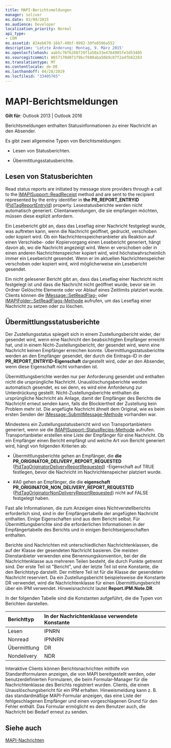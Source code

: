 ```yaml
---
title: MAPI-Berichtsmeldungen
manager: soliver
ms.date: 03/09/2015
ms.audience: Developer
localization_priority: Normal
api_type:
- COM
ms.assetid: 824eb670-16b7-49bf-9992-39fe0586a552
description: 'Letzte Änderung: Montag, 9. März 2015'
ms.openlocfilehash: aab5c76fb268729f1a50a33e4764905fe3d53405
ms.sourcegitcommit: 8657170d071f9bcf680aba50b9c07f2a4fb82283
ms.translationtype: MT
ms.contentlocale: de-DE
ms.lasthandoff: 04/28/2019
ms.locfileid: "33405765"
---
```

# <a name="mapi-report-messages"></a>MAPI-Berichtsmeldungen

  
  
**Gilt für**: Outlook 2013 | Outlook 2016 
  
Berichtsmeldungen enthalten Statusinformationen zu einer Nachricht an den Absender.
  
Es gibt zwei allgemeine Typen von Berichtsmeldungen:
  
- Lesen von Statusberichten.
    
- Übermittlungsstatusberichte.
    
## <a name="read-status-reports"></a>Lesen von Statusberichten

Read status reports are initiated by message store providers through a call to the [IMAPISupport::ReadReceipt](imapisupport-readreceipt.md) method and are sent to the recipient represented by the entry identifier in **the PR_REPORT_ENTRYID** ([PidTagReportEntryId](pidtagreportentryid-canonical-property.md)) property. Lesestatusberichte werden nicht automatisch generiert. Clientanwendungen, die sie empfangen möchten, müssen diese explizit anfordern.
  
Ein Lesebericht gibt an, dass das Leseflag einer Nachricht festgelegt wurde, was auftreten kann, wenn die Nachricht geöffnet, gedruckt, verschoben oder kopiert wird. Ob ein Nachrichtenspeicheranbieter als Reaktion auf einen Verschiebe- oder Kopiervorgang einen Lesebericht generiert, hängt davon ab, wo die Nachricht angezeigt wird. Wenn er verschoben oder in einen anderen Nachrichtenspeicher kopiert wird, wird höchstwahrscheinlich immer ein Lesebericht gesendet. Wenn er im aktuellen Nachrichtenspeicher verschoben oder kopiert wird, wird möglicherweise ein Lesebericht gesendet. 
  
Ein nicht gelesener Bericht gibt an, dass das Leseflag einer Nachricht nicht festgelegt ist und dass die Nachricht nicht geöffnet wurde, bevor sie im Ordner Gelöschte Elemente oder vor Ablauf eines Zeitlimits platziert wurde. Clients können die [IMessage::SetReadFlag-](imessage-setreadflag.md) oder [IMAPIFolder::SetReadFlags-Methode](imapifolder-setreadflags.md) aufrufen, um das Leseflag einer Nachricht zu setzen oder zu löschen. 
  
## <a name="delivery-status-reports"></a>Übermittlungsstatusberichte

Der Zustellungsstatus spiegelt sich in einem Zustellungsbericht wider, der gesendet wird, wenn eine Nachricht den beabsichtigten Empfänger erreicht hat, und in einem Nicht-Zustellungsbericht, der gesendet wird, wenn eine Nachricht keinen Empfänger erreichen konnte. Übermittlungsstatusberichte werden an den Empfänger gesendet, der durch die Eintrags-ID in der **PR_REPORT_ENTRYID-Eigenschaft** dargestellt wird, oder an den Absender, wenn diese Eigenschaft nicht vorhanden ist. 
  
Übermittlungsberichte werden nur per Anforderung gesendet und enthalten nicht die ursprüngliche Nachricht. Unauslöschungsberichte werden automatisch gesendet, es sei denn, es wird eine Anforderung zur Unterdrückung gestellt. Nicht-Zustellungsberichte enthalten die ursprüngliche Nachricht als Anlage, damit der Empfänger des Berichts die Nachricht erneut senden kann, falls die Blockiertheit der Zustellung kein Problem mehr ist. Die angefügte Nachricht ähnelt dem Original, wie es beim ersten Senden der [IMessage::SubmitMessage-Methode](imessage-submitmessage.md) vorhanden war. 
  
Mindestens ein Zustellungsstatusbericht wird von Transportanbietern generiert, wenn sie die [IMAPISupport::StatusRecips-Methode](imapisupport-statusrecips.md) aufrufen. Transportanbieter erstellen eine Liste der Empfänger für eine Nachricht. Ob ein Empfänger einen Bericht empfängt und welche Art von Bericht generiert wird, hängt von folgenden Kriterien ab: 
  
- Übermittlungsberichte gehen an Empfänger, die **die PR_ORIGINATOR_DELIVERY_REPORT_REQUESTED** ([PidTagOriginatorDeliveryReportRequested](pidtagoriginatordeliveryreportrequested-canonical-property.md)) -Eigenschaft auf TRUE festlegen, bevor die Nachricht im Nachrichtenspeicher platziert wurde.
    
- #A0 gehen an Empfänger, die die **eigenschaft PR_ORIGINATOR_NON_DELIVERY_REPORT_REQUESTED** ([PidTagOriginatorNonDeliveryReportRequested](pidtagoriginatornondeliveryreportrequested-canonical-property.md)) nicht auf FALSE festgelegt haben. 
    
Fast alle Informationen, die zum Anzeigen eines Nichtverstellberichts erforderlich sind, sind in der Empfängertabelle der angefügten Nachricht enthalten. Einige Eigenschaften sind aus dem Bericht selbst. Für Übermittlungsberichte sind die erforderlichen Informationen in der Empfängertabelle des Berichts und in einigen Berichtseigenschaften enthalten. 
  
Berichte sind Nachrichten mit unterschiedlichen Nachrichtenklassen, die auf der Klasse der gesendeten Nachricht basieren. Die meisten Dienstanbieter verwenden eine Benennungskonvention, bei der die Nachrichtenklasse aus mehreren Teilen besteht, die durch Punkte getrennt sind. Der erste Teil ist "Bericht", und der letzte Teil ist eine Konstante, die den Berichtstyp darstellt. Der mittlere Teil ist für die Klasse der gesendeten Nachricht reserviert. Da ein Zustellungsbericht beispielsweise die Konstante DR verwendet, wird die Nachrichtenklasse für einen Übermittlungsbericht über ein IPM verwendet. Hinweisnachricht lautet **Report.IPM.Note.DR**.
  
In der folgenden Tabelle sind die Konstanten aufgeführt, die die Typen von Berichten darstellen.
  
|**Berichttyp**|**In der Nachrichtenklasse verwendete Konstante**|
|:-----|:-----|
|Lesen  <br/> |IPNRN  <br/> |
|Nonread  <br/> |IPNNRN  <br/> |
|Übermittlung  <br/> |DR  <br/> |
|Nondelivery  <br/> |NDR  <br/> |
   
Interaktive Clients können Berichtsnachrichten mithilfe von Standardformularen anzeigen, die von MAPI bereitgestellt werden, oder benutzerdefinierten Formularen, die beim Formular-Manager für die Nachrichtenklasse des Berichts registriert wurden. Clients, die einen Unauslöschungsbericht für ein IPM erhalten. Hinweismeldung kann z. B. das standardmäßige MAPI-Formular anzeigen, das eine Liste der fehlgeschlagenen Empfänger und einen vorgeschlagenen Grund für den Fehler enthält. Das Formular ermöglicht es dem Benutzer auch, die Nachricht bei Bedarf erneut zu senden. 
  
## <a name="see-also"></a>Siehe auch



[MAPI-Nachrichten](mapi-messages.md)

